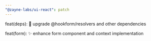 ```yaml
---
"@zayne-labs/ui-react": patch
---
```


feat(deps): 🔧 upgrade @hookform/resolvers and other dependencies

feat(form): ✨ enhance form component and context implementation

